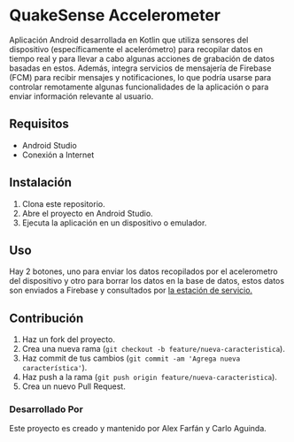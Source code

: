 # QuakeSense Accelerometer

Aplicación Android desarrollada en Kotlin que utiliza sensores del dispositivo (específicamente el acelerómetro) para recopilar datos en tiempo real y para llevar a cabo algunas acciones de grabación de datos basadas en estos. Además, integra servicios de mensajería de Firebase (FCM) para recibir mensajes y notificaciones, lo que podría usarse para controlar remotamente algunas funcionalidades de la aplicación o para enviar información relevante al usuario.

## Requisitos

- Android Studio
- Conexión a Internet

## Instalación

1. Clona este repositorio.
2. Abre el proyecto en Android Studio.
3. Ejecuta la aplicación en un dispositivo o emulador.

## Uso

Hay 2 botones, uno para enviar los datos recopilados por el acelerometro del dispositivo y otro para borrar los datos en la base de datos, estos datos son enviados a Firebase y consultados por [la estación de servicio.](https://loweffort-alt.github.io/web-accel/)

## Contribución

1. Haz un fork del proyecto.
2. Crea una nueva rama (`git checkout -b feature/nueva-caracteristica`).
3. Haz commit de tus cambios (`git commit -am 'Agrega nueva característica'`).
4. Haz push a la rama (`git push origin feature/nueva-caracteristica`).
5. Crea un nuevo Pull Request.

### Desarrollado Por
Este proyecto es creado y mantenido por Alex Farfán y Carlo Aguinda.
